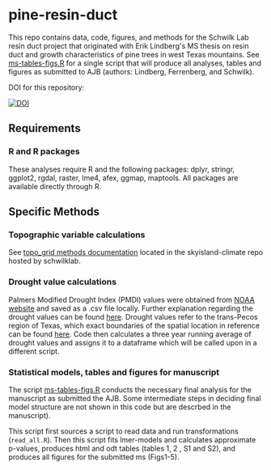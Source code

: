pine-resin-duct
===============

This repo contains data, code, figures, and methods for the Schwilk Lab resin duct project that originated with Erik Lindberg's MS thesis on resin duct and growth characteristics of pine trees in west Texas mountains. See [ms-tables-figs.R](https://github.com/schwilklab/pine-resin-duct/blob/master/scripts/ms-tables-figs.R) for a single script that will produce all analyses, tables and figures as submitted to AJB (authors: Lindberg, Ferrenberg, and Schwilk).

DOI for this repository:

[![DOI](https://zenodo.org/badge/33746972.svg)](https://zenodo.org/badge/latestdoi/33746972)

## Requirements ##

### R and R packages ###

These analyses require R and the following packages: dplyr, stringr, ggplot2, rgdal, raster, lme4, afex, ggmap, maptools. All packages are available directly through R.


## Specific Methods ##

### Topographic variable calculations ###

See [topo_grid methods documentation](https://github.com/schwilklab/skyisland-climate/blob/master/methods/topo_grid_methods.md) located in the skyisland-climate repo hosted by schwilklab.

### Drought value calculations ###

Palmers Modified Drought Index (PMDI) values were obtained from [NOAA website](http://www7.ncdc.noaa.gov/CDO/CDODivisionalSelect.jsp#) and saved as a .csv file locally.  Further explanation regarding the drought values can be found [here](http://www.ncdc.noaa.gov/temp-and-precip/drought/historical-palmers/overview).  Drought values refer to the trans-Pecos region of Texas, which exact boundaries of the spatial location in reference can be found [here](http://gis.ncdc.noaa.gov/map/viewer/#app=cdo&cfg=cdo&theme=indices&layers=01&node=gis).  Code then calculates a three year running average of drought values and assigns it to a dataframe which will be called upon in a different script.

### Statistical models, tables and figures for manuscript ###

The script [ms-tables-figs.R](https://github.com/schwilklab/skyisland-climate/blob/master/scripts/ms-tables) conducts the necessary final analysis for the manuscript as submitted the AJB.  Some intermediate steps in deciding final model structure are not shown in this code but are descrbed in the manuscript). 

This script first sources a script to read data and run transformations (`read_all.R`). Then this script fits lmer-models and calculates approximate p-values, produces html and odt tables (tables 1, 2 , S1 and S2), and produces all figures for the submitted ms (Figs1-5).

